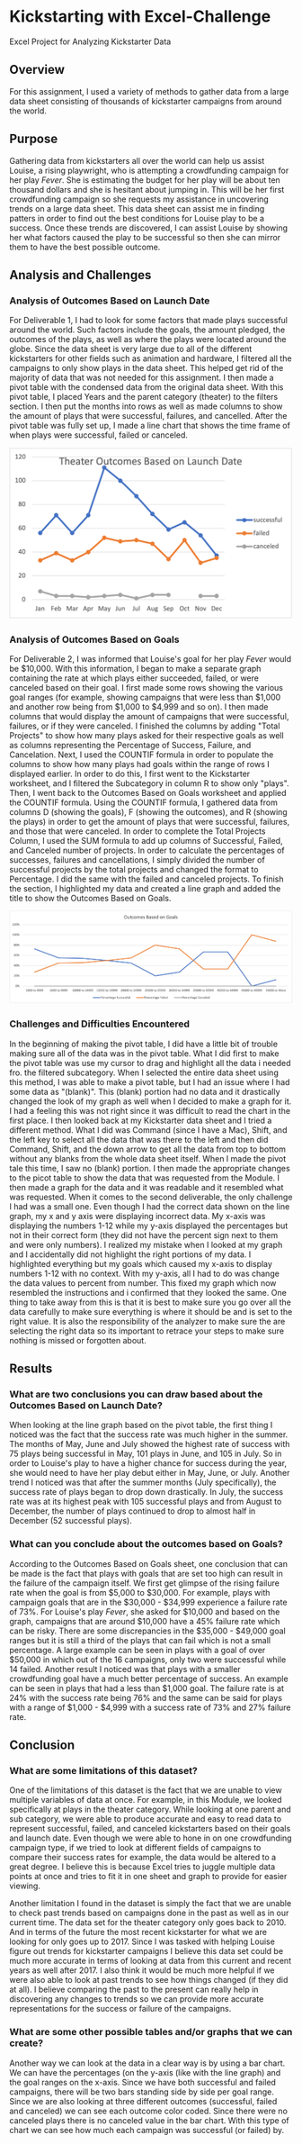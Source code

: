 # Kickstarting with Excel-Challenge
Excel Project for Analyzing Kickstarter Data

## Overview
For this assignment, I used a variety of methods to gather data from a large data sheet consisting of thousands of kickstarter campaigns from around the world.

## Purpose
Gathering data from kickstarters all over the world can help us assist Louise, a rising playwright, who is attempting a crowdfunding campaign for her play _Fever_. She is estimating the budget for her play will be about ten thousand dollars and she is hesitant about jumping in. This will be her first crowdfunding campaign so she requests my assistance in uncovering trends on a large data sheet. This data sheet can assist me in finding patters in order to find out the best conditions for Louise play to be a success. Once these trends are discovered, I can assist Louise by showing her what factors caused the play to be successful so then she can mirror them to have the best possible outcome.

## Analysis and Challenges
### Analysis of Outcomes Based on Launch Date
For Deliverable 1, I had to look for some factors that made plays successful around the world. Such factors include the goals, the amount pledged, the outcomes of the plays, as well as where the plays were located around the globe. Since the data sheet is very large due to all of the different kickstarters for other fields such as animation and hardware, I filtered all the campaigns to only show plays in the data sheet. This helped get rid of the majority of data that was not needed for this assignment. I then made a pivot table with the condensed data from the original data sheet. With this pivot table, I placed Years and the parent category (theater) to the filters section. I then put the months into rows as well as made columns to show the amount of plays that were  successful, failures, and cancelled. After the pivot table was fully set up, I made a line chart that shows the time frame of when plays were successful, failed or canceled. 

![Outcomes Based on Launch Date ](./Resources/Theater_Outcomes_vs._Launch.png)

### Analysis of Outcomes Based on Goals
For Deliverable 2, I was informed that Louise's goal for her play _Fever_ would be $10,000. With this information, I began to make a separate graph containing the rate at which plays either succeeded, failed, or were canceled based on their goal. I first made some rows showing the various goal ranges (for example, showing campaigns that were less than $1,000 and another row being from $1,000 to $4,999 and so on). I then made columns that would display the amount of campaigns that were successful, failures, or if they were canceled. I finished the columns by adding "Total Projects" to show how many plays asked for their respective goals as well as columns representing the Percentage of Success, Failure, and Cancelation. Next, I used the COUNTIF formula in order to populate the columns to show how many plays had goals within the range of rows I displayed earlier. In order to do this, I first went to the Kickstarter worksheet, and I filtered the Subcategory in column R to show only "plays". Then, I went back to the Outcomes Based on Goals worksheet and applied the COUNTIF formula.  Using the COUNTIF formula, I gathered data from columns D (showing the goals), F (showing the outcomes), and R (showing the plays) in order to get the amount of plays that were successful, failures, and those that were canceled. In order to complete the Total Projects Column, I used the SUM formula to add up columns of Successful, Failed, and Canceled number of projects. In order to calculate the percentages of successes, failures and cancellations, I simply divided the number of successful projects by the total projects and changed the format to Percentage. I did the same with the failed and canceled projects. To finish the section, I highlighted my data and created a line graph and added the title to show the Outcomes Based on Goals.

![Outcomes Based on Goals](./Resources/Outcomes_vs._Goals.png)

### Challenges and Difficulties Encountered
In the beginning of making the pivot table, I did have a little bit of trouble making sure all of the data was in the pivot table. What I did first to make the pivot table was use my cursor to drag and highlight all the data i needed fro. the filtered subcategory. When I selected the entire data sheet using this method, I was able to make a pivot table, but I had an issue where I had some data as "(blank)". This (blank) portion had no data and it drastically changed the look of my graph as well when I decided to make a graph for it. I had a feeling this was not right since it was difficult to read the chart in the first place. I then looked back at my Kickstarter data sheet and I tried a different method. What I did was Command (since I have a Mac), Shift, and the left key to select all the data that was there to the left and then did Command, Shift, and the down arrow to get all the data from top to bottom without any blanks from the whole data sheet itself. When I made the pivot tale this time, I saw no (blank) portion. I then made the appropriate changes to the picot table to show the data that was requested from the Module. I then made a graph for the data and it was readable and it resembled what was requested.
When it comes to the second deliverable, the only challenge I had was a small one. Even though I had the correct data shown on the line graph, my x and y axis were displaying incorrect data. My x-axis was displaying the numbers 1-12 while my y-axis displayed the percentages but not in their correct form (they did not have the percent sign next to them and were only numbers). I realized my mistake when I looked at my graph and I accidentally did not highlight the right portions of my data. I highlighted everything but my goals which caused my x-axis to display numbers 1-12 with no context. With my y-axis, all I had to do was change the data values to percent from number. This fixed my graph which now resembled the instructions and i confirmed that they looked the same. One thing to take away from this is that it is best to make sure you go over all the data carefully to make sure everything is where it should be and is set to the right value. It is also the responsibility of the analyzer to make sure the are selecting the right data so its important to retrace your steps to make sure nothing is missed or forgotten about. 

## Results
### What are two conclusions you can draw based about the Outcomes Based on Launch Date?
When looking at the line graph based on the pivot table, the first thing I noticed was the fact that the success rate was much higher in the summer. The months of May, June and July showed the highest rate of success with 75 plays being successful in May, 101 plays in June, and 105 in July. So in order to Louise's play to have a higher chance for success during the year, she would need to have her play debut either in May, June, or July. Another trend I noticed was that after the summer months (July specifically), the success rate of plays began to drop down drastically. In July, the success rate was at its highest peak with 105 successful plays and from August to December, the number of plays continued to drop to almost half in December (52 successful plays).

### What can you conclude about the outcomes based on Goals?
According to the Outcomes Based on Goals sheet, one conclusion that can be made is the fact that plays with goals that are set too high can result in the failure of the campaign itself. We first get  glimpse of the rising failure rate when the goal is from $5,000 to $30,000. For example, plays with campaign goals that are in the $30,000 - $34,999 experience a failure rate of 73%. For Louise's play _Fever_, she asked for $10,000 and based on the graph, campaigns that are around $10,000 have a 45% failure rate which can be risky. There are some discrepancies in the $35,000 - $49,000 goal ranges but it is still a third of the plays that can fail which is not a small percentage. A large example can be seen in plays with a goal of over $50,000 in which out of the 16 campaigns, only two were successful while 14 failed. Another result I noticed was that plays with a smaller crowdfunding goal have a much better percentage of success. An example can be seen in plays that had a less than $1,000 goal. The failure rate is at 24% with the success rate being 76% and the same can be said for plays with a range of $1,000 - $4,999 with a success rate of 73% and 27% failure rate. 

## Conclusion 
### What are some limitations of this dataset?
One of the limitations of this dataset is the fact that we are unable to view multiple variables of data at once. For example, in this Module, we looked specifically at plays in the theater category. While looking at one parent and sub category, we were able to produce accurate and easy to read data to represent successful, failed, and canceled kickstarters based on their goals and launch date. Even though we were able to hone in on one crowdfunding campaign type, if we tried to look at different fields of campaigns to compare their success rates for example, the data would be altered to a great degree. I believe this is because Excel tries to juggle multiple data points at once and tries to fit it in one sheet and graph to provide for easier viewing. 
 
Another limitation I found in the dataset is simply the fact that we are unable to check past trends based on campaigns done in the past as well as in our current time. The data set for the theater category only goes back to 2010. And in terms of the future the most recent kickstarter for what we are looking for only goes up to 2017. Since I was tasked with helping Louise figure out trends for kickstarter campaigns I believe this data set could be much more accurate in terms of looking at data from this current and recent years as well after 2017. I also think it would be much more helpful if we were also able to look at past trends to see how things changed (if they did at all). I believe comparing the past to the present can really help in discovering any changes to trends so we can provide more accurate representations for the success or failure of the campaigns.  


### What are some other possible tables and/or graphs that we can create?
Another way we can look at the data in a clear way is by using a bar chart. We can have the percentages (on the y-axis (like with the line graph) and the goal ranges on the x-axis. Since we have both successful and failed campaigns, there will be two bars standing side by side per goal range. Since we are also looking at three different outcomes (successful, failed and canceled) we can see each outcome color coded. Since there were no canceled plays there is no canceled value in the bar chart. With this type of chart we can see how much each campaign was successful (or failed) by. 

